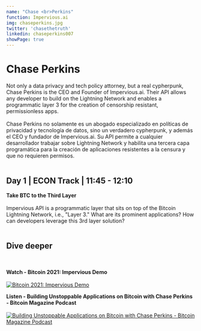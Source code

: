 ```yaml
---
name: "Chase <br>Perkins"
function: Impervious.ai
img: chaseperkins.jpg
twitter: 'chasethetruth'
linkedin: chaseperkins007
showPage: true
---
```


# Chase Perkins

Not only a data privacy and tech policy attorney, but a real cypherpunk, Chase Perkins is the CEO and Founder of Impervious.ai. Their API allows any developer to build on the Lightning Network and enables a programmatic layer 3 for the creation of censorship resistant, permissionless apps.
<br><br>
Chase Perkins no solamente es un abogado especializado en políticas de privacidad y tecnología de datos, sino un verdadero cypherpunk, y además el CEO y fundador de Impervious.ai. Su API permite a cualquier desarrollador trabajar sobre Lightning Network y habilita una tercera capa programática para la creación de aplicaciones resistentes a la censura y que no requieren permisos.
<br><br>

## Day 1 | ECON Track | 11:45 - 12:10

<b>Take BTC to the Third Layer</b><br><br>
Impervious API is a programmatic layer that sits on top of the Bitcoin Lightning Network, i.e., "Layer 3." What are its prominent applications? How can developers leverage this 3rd layer solution?<br><br>

## Dive deeper

<br>

<div class="grid grid-cols-1 md:grid-cols-2 gap-5">
<div class="p-3 my-2">

**Watch - Bitcoin 2021: Impervious Demo** <br><br>
[ ![Bitcoin 2021: Impervious Demo](/content/watch_perkins.png)](https://www.youtube.com/watch?v=heJjTQEljxE/)
</div>

<div class="p-3 my-2">

**Listen - Building Unstoppable Applications on Bitcoin with Chase Perkins - Bitcoin Magazine Podcast**  <br><br>
[![Building Unstoppable Applications on Bitcoin with Chase Perkins - Bitcoin Magazine Podcast](/content/listen_perkins.png)](https://bitcoinmagazine.com/business/unstoppable-applications-on-bitcoin/)
</div>
</div>

<br>


